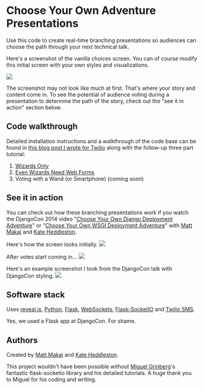 # Choose Your Own Adventure Presentations
Use this code to create real-time branching presentations so 
audiences can choose the path through your next technical talk.

Here's a screenshot of the vanilla choices screen. You can of course modify
this initial screen with your own styles and visualizations.

<img src="./cyoa/static/img/cyoa-choices.jpg">

The screenshot may not look like much at first. That's where your story and
content come in. To see the potential of audience voting during a presentation
to determine the path of the story, check out the "see it in action" section
below.

## Code walkthrough
Detailed installation instructions and a walkthrough of the code base
can be found in 
[this blog post I wrote for Twilio](https://www.twilio.com/blog/2014/11/choose-your-own-adventure-presentations-with-reveal-js-python-and-websockets.html)
along with the follow-up three part tutorial:

1. [Wizards Only](https://www.twilio.com/blog/2015/03/choose-your-own-adventures-presentations-wizard-mode-part-1-of-3.html)
1. [Even Wizards Need Web Forms](https://www.twilio.com/blog/2015/05/choose-your-own-adventure-presentations-wizard-mode-part-2-of-3.html)
1. Voting with a Wand (or Smartphone) (coming soon)


## See it in action
You can check out how
these branching presentations work if you watch the DjangoCon 2014 video 
"[Choose Your Own Django Deployment Adventure](https://www.youtube.com/watch?v=QrFEKghISEI)" 
or 
"[Choose Your Own WSGI Deployment Adventure](https://www.youtube.com/watch?v=R-YvQ_YvzA4)"
with [Matt Makai](https://twitter.com/mattmakai) and 
[Kate Heddleston](https://twitter.com/heddle317). 

Here's how the screen looks initially.
<img src="./cyoa/static/img/cyoa-no-votes.jpg">

After votes start coming in...
<img src="./cyoa/static/img/cyoa-choices.jpg">


Here's an example screenshot I took from the DjangoCon talk with DjangoCon
styling.
<img src="./cyoa/static/img/djangocon.jpg">



## Software stack
Uses 
[reveal.js](http://lab.hakim.se/reveal-js/#/), 
[Python](https://www.python.org/), 
[Flask](http://flask.pocoo.org/), 
[WebSockets](http://en.wikipedia.org/wiki/WebSocket),
[Flask-SocketIO](https://flask-socketio.readthedocs.org/en/latest/) 
and [Twilio SMS](https://www.twilio.com/sms).

Yes, we used a Flask app at DjangoCon. For shame.


## Authors
Created by [Matt Makai](http://github.com/makaimc) and 
[Kate Heddleston](https://github.com/heddle317). 

This project wouldn't have been possible without 
[Miguel Grinberg](http://blog.miguelgrinberg.com/)'s fantastic 
flask-socketio library and his detailed tutorials. A huge thank you to
Miguel for his coding and writing.

